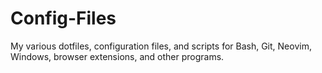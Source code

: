 # Config-Files
My various dotfiles, configuration files, and scripts for Bash, Git, Neovim, Windows, browser extensions, and other programs.
